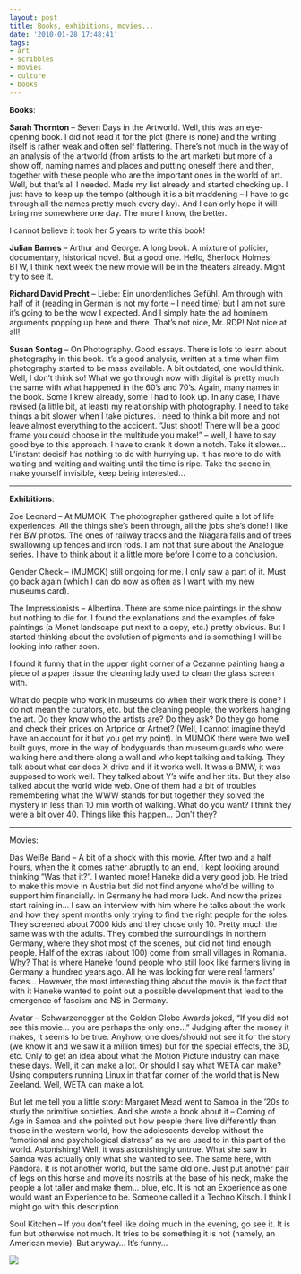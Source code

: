 ```yaml
---
layout: post
title: Books, exhibitions, movies...
date: '2010-01-28 17:48:41'
tags:
- art
- scribbles
- movies
- culture
- books
---
```



**Books**:

**Sarah Thornton** – Seven Days in the Artworld. Well, this was an eye-opening book. I did not read it for the plot (there is none) and the writing itself is rather weak and often self flattering. There’s not much in the way of an analysis of the artworld (from artists to the art market) but more of a show off, naming names and places and putting oneself there and then, together with these people who are the important ones in the world of art. Well, but that’s all I needed. Made my list already and started checking up. I just have to keep up the tempo (although it is a bit maddening – I have to go through all the names pretty much every day). And I can only hope it will bring me somewhere one day. The more I know, the better.

I cannot believe it took her 5 years to write this book!

**Julian Barnes** – Arthur and George. A long book. A mixture of policier, documentary, historical novel. But a good one. Hello, Sherlock Holmes! BTW, I think next week the new movie will be in the theaters already. Might try to see it.

**Richard David Precht** – Liebe: Ein unordentliches Gefühl. Am through with half of it (reading in German is not my forte – I need time) but I am not sure it’s going to be the wow I expected. And I simply hate the ad hominem arguments popping up here and there. That’s not nice, Mr. RDP! Not nice at all!

**Susan Sontag** – On Photography. Good essays. There is lots to learn about photography in this book. It’s a good analysis, written at a time when film photography started to be mass available. A bit outdated, one would think. Well, I don’t think so! What we go through now with digital is pretty much the same with what happened in the 60’s and 70’s. Again, many names in the book. Some I knew already, some I had to look up. In any case, I have revised (a little bit, at least) my relationship with photography. I need to take things a bit slower when I take pictures. I need to think a bit more and not leave almost everything to the accident. “Just shoot! There will be a good frame you could choose in the multitude you make!” – well, I have to say good bye to this approach. I have to crank it down a notch. Take it slower… L’instant decisif has nothing to do with hurrying up. It has more to do with waiting and waiting and waiting until the time is ripe. Take the scene in, make yourself invisible, keep being interested…

--- 

**Exhibitions**:

Zoe Leonard – At MUMOK. The photographer gathered quite a lot of life experiences. All the things she’s been through, all the jobs she’s done! I like her BW photos. The ones of railway tracks and the Niagara falls and of trees swallowing up fences and iron rods. I am not that sure about the Analogue series. I have to think about it a little more before I come to a conclusion.

Gender Check – (MUMOK) still ongoing for me. I only saw a part of it. Must go back again (which I can do now as often as I want with my new museums card).

The Impressionists – Albertina. There are some nice paintings in the show but nothing to die for. I found the explanations and the examples of fake paintings (a Monet landscape put next to a copy, etc.) pretty obvious. But I started thinking about the evolution of pigments and is something I will be looking into rather soon.

I found it funny that in the upper right corner of a Cezanne painting hang a piece of a paper tissue the cleaning lady used to clean the glass screen with.

What do people who work in museums do when their work there is done? I do not mean the curators, etc. but the cleaning people, the workers hanging the art. Do they know who the artists are? Do they ask? Do they go home and check their prices on Artprice or Artnet? (Well, I cannot imagine they’d have an account for it but you get my point). In MUMOK there were two well built guys, more in the way of bodyguards than museum guards who were walking here and there along a wall and who kept talking and talking. They talk about what car does X drive and if it works well. It was a BMW, it was supposed to work well. They talked about Y’s wife and her tits. But they also talked about the world wide web. One of them had a bit of troubles remembering what the WWW stands for but together they solved the mystery in less than 10 min worth of walking. What do you want? I think they were a bit over 40. Things like this happen… Don’t they?

---

Movies:

Das Weiße Band – A bit of a shock with this movie. After two and a half hours, when the it comes rather abruptly to an end, I kept looking around thinking “Was that it?”. I wanted more! Haneke did a very good job. He tried to make this movie in Austria but did not find anyone who’d be willing to support him financially. In Germany he had more luck. And now the prizes start raining in… I saw an interview with him where he talks about the work and how they spent months only trying to find the right people for the roles. They screened about 7000 kids and they chose only 10. Pretty much the same was with the adults. They combed the surroundings in northern Germany, where they shot most of the scenes, but did not find enough people. Half of the extras (about 100) come from small villages in Romania. Why? That is where Haneke found people who still look like farmers living in Germany a hundred years ago. All he was looking for were real farmers’ faces… However, the most interesting thing about the movie is the fact that with it Haneke wanted to point out a possible development that lead to the emergence of fascism and NS in Germany.

Avatar – Schwarzenegger at the Golden Globe Awards joked, “If you did not see this movie… you are perhaps the only one…” Judging after the money it makes, it seems to be true. Anyhow, one does/should not see it for the story (we know it and we saw it a million times) but for the special effects, the 3D, etc. Only to get an idea about what the Motion Picture industry can make these days. Well, it can make a lot. Or should I say what WETA can make? Using computers running Linux in that far corner of the world that is New Zeeland. Well, WETA can make a lot.

But let me tell you a little story: Margaret Mead went to Samoa in the ’20s to study the primitive societies. And she wrote a book about it – Coming of Age in Samoa and she pointed out how people there live differently than those in the western world, how the adolescents develop without the “emotional and psychological distress” as we are used to in this part of the world. Astonishing! Well, it was astonishingly untrue. What she saw in Samoa was actually only what she wanted to see. The same here, with Pandora. It is not another world, but the same old one. Just put another pair of legs on this horse and move its nostrils at the base of his neck, make the people a lot taller and make them… blue, etc. It is not an Experience as one would want an Experience to be. Someone called it a Techno Kitsch. I think I might go with this description.

Soul Kitchen – If you don’t feel like doing much in the evening, go see it. It is fun but otherwise not much. It tries to be something it is not (namely, an American movie). But anyway… It’s funny…

![](http://lh3.ggpht.com/_8N3MB6ce-Uw/SyO-qVjCtCI/AAAAAAAAM24/YCQFs68jy24/s800/DSC09757.JPG)


